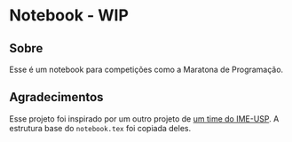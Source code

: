 # Notebook - WIP


## Sobre

Esse é um notebook para competições como a Maratona de Programação.

## Agradecimentos

Esse projeto foi inspirado por um outro projeto de [um time do IME-USP](https://github.com/tmadeira/icpc-reference). A estrutura base do `notebook.tex` foi copiada deles.